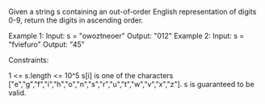 Given a string s containing an out-of-order English representation of digits
0-9, return the digits in ascending order.


Example 1:
Input: s = "owoztneoer"
Output: "012"
Example 2:
Input: s = "fviefuro"
Output: "45"


Constraints:


1 <= s.length <= 10^5
s[i] is one of the characters
["e","g","f","i","h","o","n","s","r","u","t","w","v","x","z"].
s is guaranteed to be valid.




